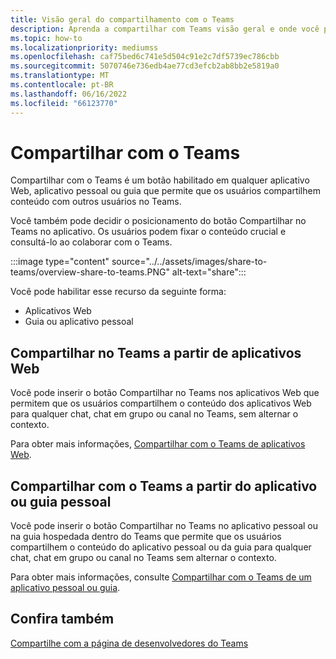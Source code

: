 ```yaml
---
title: Visão geral do compartilhamento com o Teams
description: Aprenda a compartilhar com Teams visão geral e onde você pode criar o botão compartilhar com as equipes nos aplicativos Teams aplicativos e aplicativos de guia.
ms.topic: how-to
ms.localizationpriority: mediumss
ms.openlocfilehash: caf75bed6c741e5d504c91e2c7df5739ec786cbb
ms.sourcegitcommit: 5070746e736edb4ae77cd3efcb2ab8bb2e5819a0
ms.translationtype: MT
ms.contentlocale: pt-BR
ms.lasthandoff: 06/16/2022
ms.locfileid: "66123770"
---
```

# <a name="share-to-teams"></a>Compartilhar com o Teams

Compartilhar com o Teams é um botão habilitado em qualquer aplicativo Web, aplicativo pessoal ou guia que permite que os usuários compartilhem conteúdo com outros usuários no Teams.

Você também pode decidir o posicionamento do botão Compartilhar no Teams no aplicativo. Os usuários podem fixar o conteúdo crucial e consultá-lo ao colaborar com o Teams.

:::image type="content" source="../../assets/images/share-to-teams/overview-share-to-teams.PNG" alt-text="share":::

Você pode habilitar esse recurso da seguinte forma:

* Aplicativos Web
* Guia ou aplicativo pessoal

## <a name="share-to-teams-from-web-apps"></a>Compartilhar no Teams a partir de aplicativos Web

Você pode inserir o botão Compartilhar no Teams nos aplicativos Web que permitem que os usuários compartilhem o conteúdo dos aplicativos Web para qualquer chat, chat em grupo ou canal no Teams, sem alternar o contexto.

Para obter mais informações, [Compartilhar com o Teams de aplicativos Web](share-to-teams-from-web-apps.md).

## <a name="share-to-teams-from-personal-app-or-tab"></a>Compartilhar com o Teams a partir do aplicativo ou guia pessoal

Você pode inserir o botão Compartilhar no Teams no aplicativo pessoal ou na guia hospedada dentro do Teams que permite que os usuários compartilhem o conteúdo do aplicativo pessoal ou da guia para qualquer chat, chat em grupo ou canal no Teams sem alternar o contexto.

Para obter mais informações, consulte [Compartilhar com o Teams de um aplicativo pessoal ou guia](share-to-teams-from-personal-app-or-tab.md).

## <a name="see-also"></a>Confira também

[Compartilhe com a página de desenvolvedores do Teams](https://developer.microsoft.com/microsoft-teams/share-to-teams#/)
